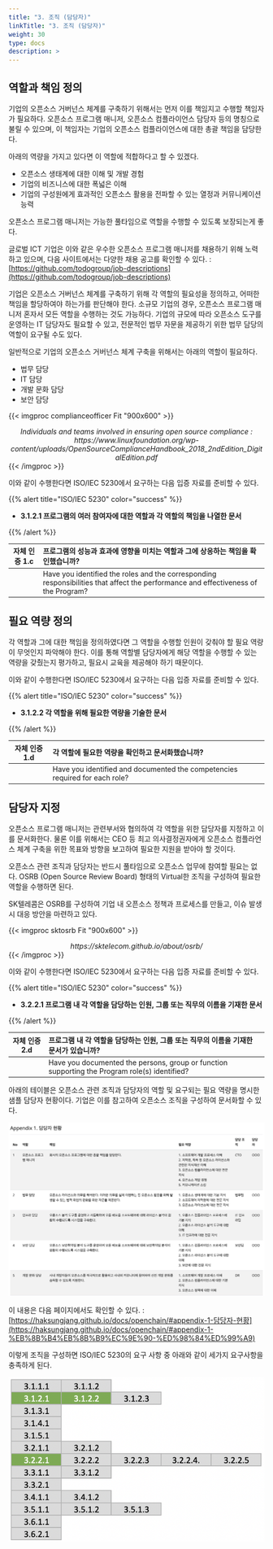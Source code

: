 ```yaml
---
title: "3. 조직 (담당자)"
linkTitle: "3. 조직 (담당자)"
weight: 30
type: docs
description: >
---
```


## 역할과 책임 정의

기업의 오픈소스 거버넌스 체계를 구축하기 위해서는 먼저 이를 책임지고 수행할 책임자가 필요하다. 오픈소스 프로그램 매니저, 오픈소스 컴플라이언스 담당자 등의 명칭으로 불릴 수 있으며, 이 책임자는 기업의 오픈소스 컴플라이언스에 대한 총괄 책임을 담당한다. 

아래의 역량을 가지고 있다면 이 역할에 적합하다고 할 수 있겠다. 

- 오픈소스 생태계에 대한 이해 및 개발 경험
- 기업의 비즈니스에 대한 폭넓은 이해
- 기업의 구성원에게 효과적인 오픈소스 활용을 전파할 수 있는 열정과 커뮤니케이션 능력

오픈소스 프로그램 매니저는 가능한 풀타임으로 역할을 수행할 수 있도록 보장되는게 좋다. 

글로벌 ICT 기업은 이와 같은 우수한 오픈소스 프로그램 매니저를 채용하기 위해 노력하고 있으며, 다음 사이트에서는 다양한 채용 공고를 확인할 수 있다. : [https://github.com/todogroup/job-descriptions](https://github.com/todogroup/job-descriptions)

기업은 오픈소스 거버넌스 체계를 구축하기 위해 각 역할의 필요성을 정의하고, 어떠한 책임을 할당하여야 하는가를 판단해야 한다. 소규모 기업의 경우, 오픈소스 프로그램 매니저 혼자서 모든 역할을 수행하는 것도 가능하다. 기업의 규모에 따라 오픈소스 도구를 운영하는 IT 담당자도 필요할 수 있고, 전문적인 법무 자문을 제공하기 위한 법무 담당의 역할이 요구될 수도 있다. 

일반적으로 기업의 오픈소스 거버넌스 체계 구축을 위해서는 아래의 역할이 필요하다. 

- 법무 담당
- IT 담당
- 개발 문화 담당
- 보안 담당

{{< imgproc complianceofficer Fit "900x600" >}}
<center><i>Individuals and teams involved in ensuring open source compliance : https://www.linuxfoundation.org/wp-content/uploads/OpenSourceComplianceHandbook_2018_2ndEdition_DigitalEdition.pdf</i></center>
{{< /imgproc >}}

이와 같이 수행한다면 ISO/IEC 5230에서 요구하는 다음 입증 자료를 준비할 수 있다.

{{% alert title="ISO/IEC 5230" color="success" %}}

* <b>3.1.2.1 프로그램의 여러 참여자에 대한 역할과 각 역할의 책임을 나열한 문서</b>

{{% /alert %}}

| 자체 인증 1.c  | 프로그램의 성능과 효과에 영향을 미치는 역할과 그에 상응하는 책임을 확인했습니까? |
|---|:---|
|  | Have you identified the roles and the corresponding responsibilities that affect the performance and effectiveness of the Program? |

## 필요 역량 정의

각 역할과 그에 대한 책임을 정의하였다면 그 역할을 수행할 인원이 갖춰야 할 필요 역량이 무엇인지 파악해야 한다. 이를 통해 역할별 담당자에게 해당 역할을 수행할 수 있는 역량을 갖췄는지 평가하고, 필요시 교육을 제공해야 하기 때문이다. 

이와 같이 수행한다면 ISO/IEC 5230에서 요구하는 다음 입증 자료를 준비할 수 있다.

{{% alert title="ISO/IEC 5230" color="success" %}}

* <b>3.1.2.2 각 역할을 위해 필요한 역량을 기술한 문서</b>

{{% /alert %}}

| 자체 인증 1.d  | 각 역할에 필요한 역량을 확인하고 문서화했습니까? |
|---|:---|
|  | Have you identified and documented the competencies required for each role? |

## 담당자 지정

오픈소스 프로그램 매니저는 관련부서와 협의하여 각 역할을 위한 담당자를 지정하고 이를 문서화한다.  물론 이를 위해서는 CEO 등 최고 의사결정권자에게 오픈소스 컴플라언스 체계 구축을 위한 목표와 방향을 보고하여 필요한 지원을 받아야 할 것이다. 

오픈소스 관련 조직과 담당자는 반드시 풀타임으로 오픈소스 업무에 참여할 필요는 없다. OSRB (Open Source Review Board) 형태의 Virtual한 조직을 구성하여 필요한 역할을 수행하면 된다. 

SK텔레콤은 OSRB를 구성하여 기업 내 오픈소스 정책과 프로세스를 만들고, 이슈 발생 시 대응 방안을 마련하고 있다. 

{{< imgproc sktosrb Fit "900x600" >}}
<center><i>https://sktelecom.github.io/about/osrb/</i></center>
{{< /imgproc >}}

이와 같이 수행한다면 ISO/IEC 5230에서 요구하는 다음 입증 자료를 준비할 수 있다.

{{% alert title="ISO/IEC 5230" color="success" %}}

* <b>3.2.2.1 프로그램 내 각 역할을 담당하는 인원, 그룹 또는 직무의 이름을 기재한 문서</b>

{{% /alert %}}

| 자체 인증 2.d  | 프로그램 내 각 역할을 담당하는 인원, 그룹 또는 직무의 이름을 기재한 문서가 있습니까? |
|---|:---|
|  | Have you documented the persons, group or function supporting the Program role(s) identified? |


아래의 테이블은 오픈소스 관련 조직과 담당자의 역할 및 요구되는 필요 역량을 명시한 샘플 담당자 현황이다. 기업은 이를 참고하여 오픈소스 조직을 구성하여 문서화할 수 있다. 

![](rolelist.png)

이 내용은 다음 페이지에서도 확인할 수 있다. : [https://haksungjang.github.io/docs/openchain/#appendix-1-담당자-현황](https://haksungjang.github.io/docs/openchain/#appendix-1-%EB%8B%B4%EB%8B%B9%EC%9E%90-%ED%98%84%ED%99%A9)


이렇게 조직을 구성하면 ISO/IEC 5230의 요구 사항 중 아래와 같이 세가지 요구사항을 충족하게 된다. 

![](spec3121.png)